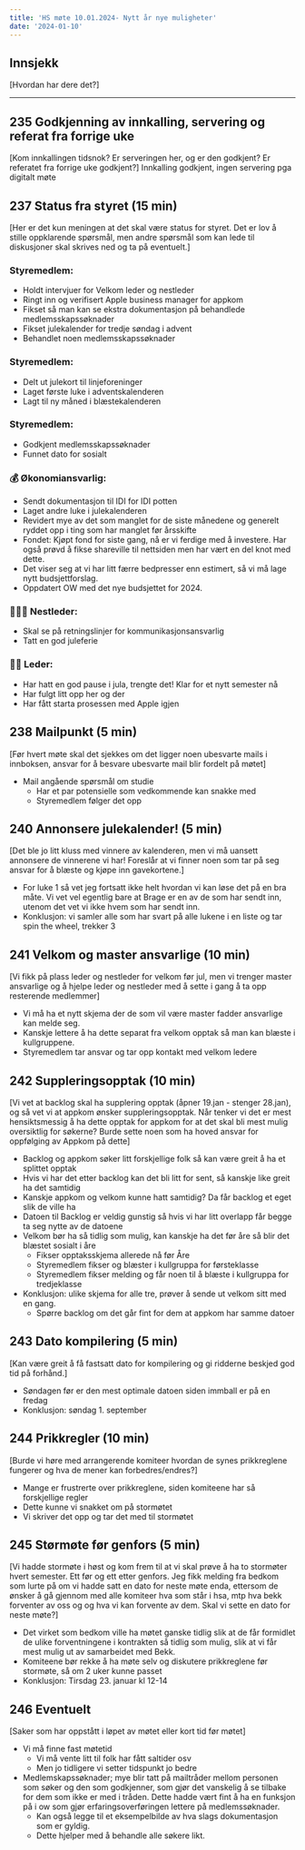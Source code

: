 ```yaml
---
title: 'HS møte 10.01.2024- Nytt år nye muligheter'
date: '2024-01-10'
---
```


## Innsjekk

[Hvordan har dere det?]

---

## 235 Godkjenning av innkalling, servering og referat fra forrige uke

[Kom innkallingen tidsnok? Er serveringen her, og er den godkjent? Er referatet fra forrige uke godkjent?]
Innkalling godkjent, ingen servering pga digitalt møte

## 237 Status fra styret (15 min)

[Her er det kun meningen at det skal være status for styret. Det er lov å stille oppklarende spørsmål, men andre spørsmål som kan lede til diskusjoner skal skrives ned og ta på eventuelt.]

### **Styremedlem:**

- Holdt intervjuer for Velkom leder og nestleder
- Ringt inn og verifisert Apple business manager for appkom
- Fikset så man kan se ekstra dokumentasjon på behandlede medlemsskapssøknader
- Fikset julekalender for tredje søndag i advent
- Behandlet noen medlemsskapssøknader

### **Styremedlem:**

- Delt ut julekort til linjeforeninger
- Laget første luke i adventskalenderen
- Lagt til ny måned i blæstekalenderen

### **Styremedlem**:

- Godkjent medlemsskapssøknader
- Funnet dato for sosialt

### **💰** Økonomiansvarlig:

- Sendt dokumentasjon til IDI for IDI potten
- Laget andre luke i julekalenderen
- Revidert mye av det som manglet for de siste månedene og generelt ryddet opp i ting som har manglet før årsskifte
- Fondet:  Kjøpt fond for siste gang, nå er vi ferdige med å investere. Har også prøvd å fikse shareville til nettsiden men har vært en del knot med dette.
- Det viser seg at vi har litt færre bedpresser enn estimert, så vi må lage nytt budsjettforslag.
- Oppdatert OW med det nye budsjettet for 2024.

### 👩🏻‍🦰 Nestleder:

- Skal se på retningslinjer for kommunikasjonsansvarlig
- Tatt en god juleferie

### 👩🏾 Leder:

- Har hatt en god pause i jula, trengte det! Klar for et nytt semester nå
- Har fulgt litt opp her og der
- Har fått starta prosessen med Apple igjen

## 238 Mailpunkt (5 min)

[Før hvert møte skal det sjekkes om det ligger noen ubesvarte mails i innboksen, ansvar for å besvare ubesvarte mail blir fordelt på møtet]

- Mail angående spørsmål om studie
    - Har et par potensielle som vedkommende kan snakke med
    - Styremedlem følger det opp

## 240 Annonsere julekalender! (5 min)

[Det ble jo litt kluss med vinnere av kalenderen, men vi må uansett annonsere de vinnerene vi har! Foreslår at vi finner noen som tar på seg ansvar for å blæste og kjøpe inn gavekortene.]

- For luke 1 så vet jeg fortsatt ikke helt hvordan vi kan løse det på en bra måte. Vi vet vel egentlig bare at Brage er en av de som har sendt inn, utenom det vet vi ikke hvem som har sendt inn.
- Konklusjon: vi samler alle som har svart på alle lukene i en liste og tar spin the wheel, trekker 3

## 241 Velkom og master ansvarlige (10 min)

[Vi fikk på plass leder og nestleder for velkom før jul, men vi trenger master ansvarlige og å hjelpe leder og nestleder med å sette i gang å ta opp resterende medlemmer]

- Vi må ha et nytt skjema der de som vil være master fadder ansvarlige kan melde seg.
- Kanskje lettere å ha dette separat fra velkom opptak så man kan blæste i kullgruppene.
- Styremedlem tar ansvar og tar opp kontakt med velkom ledere

## 242 Suppleringsopptak (10 min)

[Vi vet at backlog skal ha supplering opptak (åpner 19.jan - stenger 28.jan), og så vet vi at appkom ønsker suppleringsopptak. Når tenker vi det er mest hensiktsmessig å ha dette opptak for appkom for at det skal bli mest mulig oversiktlig for søkerne? Burde sette noen som ha hoved ansvar for oppfølging av Appkom på dette]

- Backlog og appkom søker litt forskjellige folk så kan være greit å ha et splittet opptak
- Hvis vi har det etter backlog kan det bli litt for sent, så kanskje like greit ha det samtidig
- Kanskje appkom og velkom kunne hatt samtidig? Da får backlog et eget slik de ville ha
- Datoen til Backlog er veldig gunstig så hvis vi har litt overlapp får begge ta seg nytte av de datoene
- Velkom bør ha så tidlig som mulig, kan kanskje ha det før åre så blir det blæstet sosialt i åre
    - Fikser opptaksskjema allerede nå før Åre
    - Styremedlem fikser og blæster i kullgruppa for førsteklasse
    - Styremedlem fikser melding og får noen til å blæste i kullgruppa for tredjeklasse
- Konklusjon: ulike skjema for alle tre, prøver å sende ut velkom sitt med en gang.
    - Spørre backlog om det går fint for dem at appkom har samme datoer

## 243 Dato kompilering (5 min)

[Kan være greit å få fastsatt dato for kompilering og gi ridderne beskjed god tid på forhånd.]

- Søndagen før er den mest optimale datoen siden immball er på en fredag
- Konklusjon: søndag 1. september

## 244 Prikkregler (10 min)

[Burde vi høre med arrangerende komiteer hvordan de synes prikkreglene fungerer og hva de mener kan forbedres/endres?]

- Mange er frustrerte over prikkreglene, siden komiteene har så forskjellige regler
- Dette kunne vi snakket om på stormøtet
- Vi skriver det opp og tar det med til stormøtet

## 245 Størmøte før genfors (5 min)

[Vi hadde stormøte i høst og kom frem til at vi skal prøve å ha to stormøter hvert semester. Ett før og ett etter genfors. Jeg fikk melding fra bedkom som lurte på om vi hadde satt en dato for neste møte enda, ettersom de ønsker å gå gjennom med alle komiteer hva som står i hsa, mtp hva bekk forventer av oss og og hva vi kan forvente av dem. Skal vi sette en dato for neste møte?]

- Det virket som bedkom ville ha møtet ganske tidlig slik at de får formidlet de ulike forventningene i kontrakten så tidlig som mulig, slik at vi får mest mulig ut av samarbeidet med Bekk.
- Komiteene bør rekke å ha møte selv og diskutere prikkreglene før stormøte, så om 2 uker kunne passet
- Konklusjon: Tirsdag 23. januar kl 12-14

## 246 Eventuelt

[Saker som har oppstått i løpet av møtet eller kort tid før møtet]

- Vi må finne fast møtetid
    - Vi må vente litt til folk har fått saltider osv
    - Men jo tidligere vi setter tidspunkt jo bedre
- Medlemskapssøknader; mye blir tatt på mailtråder mellom personen som søker og den som godkjenner, som gjør det vanskelig å se tilbake for dem som ikke er med i tråden. Dette hadde vært fint å ha en funksjon på i ow som gjør erfaringsoverføringen lettere på medlemssøknader.
    - Kan også legge til et eksempelbilde av hva slags dokumentasjon som er gyldig.
    - Dette hjelper med å behandle alle søkere likt.
